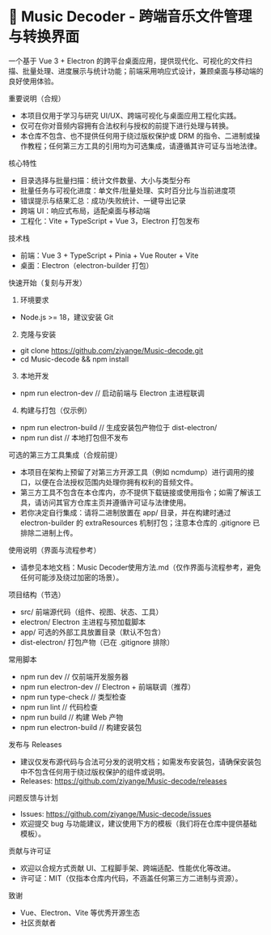 # 🎵 Music Decoder - 跨端音乐文件管理与转换界面

一个基于 Vue 3 + Electron 的跨平台桌面应用，提供现代化、可视化的文件扫描、批量处理、进度展示与统计功能；前端采用响应式设计，兼顾桌面与移动端的良好使用体验。

重要说明（合规）
- 本项目仅用于学习与研究 UI/UX、跨端可视化与桌面应用工程化实践。
- 仅可在你对音频内容拥有合法权利与授权的前提下进行处理与转换。
- 本仓库不包含、也不提供任何用于绕过版权保护或 DRM 的指令、二进制或操作教程；任何第三方工具的引用均为可选集成，请遵循其许可证与当地法律。

核心特性
- 目录选择与批量扫描：统计文件数量、大小与类型分布
- 批量任务与可视化进度：单文件/批量处理、实时百分比与当前进度项
- 错误提示与结果汇总：成功/失败统计、一键导出记录
- 跨端 UI：响应式布局，适配桌面与移动端
- 工程化：Vite + TypeScript + Vue 3，Electron 打包发布

技术栈
- 前端：Vue 3 + TypeScript + Pinia + Vue Router + Vite
- 桌面：Electron（electron-builder 打包）

快速开始（复刻与开发）
1) 环境要求
- Node.js >= 18，建议安装 Git

2) 克隆与安装
- git clone https://github.com/ziyange/Music-decode.git
- cd Music-decode && npm install

3) 本地开发
- npm run electron-dev  // 启动前端与 Electron 主进程联调

4) 构建与打包（仅示例）
- npm run electron-build  // 生成安装包产物位于 dist-electron/
- npm run dist            // 本地打包但不发布

可选的第三方工具集成（合规前提）
- 本项目在架构上预留了对第三方开源工具（例如 ncmdump）进行调用的接口，以便在合法授权范围内处理你拥有权利的音频文件。
- 第三方工具不包含在本仓库内，亦不提供下载链接或使用指令；如需了解该工具，请访问其官方仓库主页并遵循许可证与法律使用。
- 若你决定自行集成：请将二进制放置在 app/ 目录，并在构建时通过 electron-builder 的 extraResources 机制打包；注意本仓库的 .gitignore 已排除二进制上传。

使用说明（界面与流程参考）
- 请参见本地文档：Music Decoder使用方法.md（仅作界面与流程参考，避免任何可能涉及绕过加密的场景）。

项目结构（节选）
- src/            前端源代码（组件、视图、状态、工具）
- electron/       Electron 主进程与预加载脚本
- app/            可选的外部工具放置目录（默认不包含）
- dist-electron/  打包产物（已在 .gitignore 排除）

常用脚本
- npm run dev              // 仅前端开发服务器
- npm run electron-dev     // Electron + 前端联调（推荐）
- npm run type-check       // 类型检查
- npm run lint             // 代码检查
- npm run build            // 构建 Web 产物
- npm run electron-build   // 构建安装包

发布与 Releases
- 建议仅发布源代码与合法可分发的说明文档；如需发布安装包，请确保安装包中不包含任何用于绕过版权保护的组件或说明。
- Releases: https://github.com/ziyange/Music-decode/releases

问题反馈与计划
- Issues: https://github.com/ziyange/Music-decode/issues
- 欢迎提交 bug 与功能建议，建议使用下方的模板（我们将在仓库中提供基础模板）。

贡献与许可证
- 欢迎以合规方式贡献 UI、工程脚手架、跨端适配、性能优化等改进。
- 许可证：MIT（仅指本仓库内代码，不涵盖任何第三方二进制与资源）。

致谢
- Vue、Electron、Vite 等优秀开源生态
- 社区贡献者
